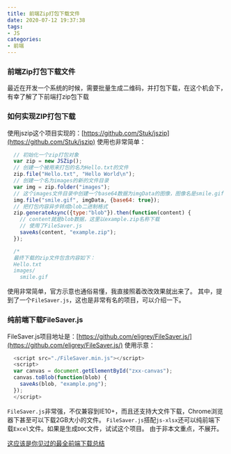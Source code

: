 ```yaml
---
title: 前端Zip打包下载文件
date: 2020-07-12 19:37:38
tags:
- JS
categories:
- 前端
---
```


### 前端Zip打包下载文件

最近在开发一个系统的时候，需要批量生成二维码，并打包下载，在这个机会下，有幸了解了下前端打zip包下载

<!-- more -->

### 如何实现ZIP打包下载

使用jszip这个项目实现的：[https://github.com/Stuk/jszip](https://github.com/Stuk/jszip)
使用也非常简单：
```js
  // 初始化一个zip打包对象
  var zip = new JSZip();
  // 创建一个被用来打包的名为Hello.txt的文件
  zip.file("Hello.txt", "Hello World\n");
  // 创建一个名为images的新的文件目录
  var img = zip.folder("images");
  // 这个images文件目录中创建一个base64数据为imgData的图像，图像名是smile.gif
  img.file("smile.gif", imgData, {base64: true});
  // 把打包内容异步转成blob二进制格式
  zip.generateAsync({type:"blob"}).then(function(content) {
    // content就是blob数据，这里以example.zip名称下载    
    // 使用了FileSaver.js  
    saveAs(content, "example.zip");
  });

  /*
  最终下载的zip文件包含内容如下：
  Hello.txt
  images/
    smile.gif
```

使用非常简单，官方示意也通俗易懂，我直接照着改改效果就出来了。
其中，提到了一个`FileSaver.js`，这也是非常有名的项目，可以介绍一下。

### 纯前端下载FileSaver.js

FileSaver.js项目地址是：[https://github.com/eligrey/FileSaver.js/](https://github.com/eligrey/FileSaver.js/)
使用示意：
```js
  <script src="./FileSaver.min.js"></script>
  <script>
  var canvas = document.getElementById("zxx-canvas");
  canvas.toBlob(function(blob) {
    saveAs(blob, "example.png");
  });
  </script>
```
`FileSaver.js`非常强，不仅兼容到IE10+，而且还支持大文件下载，Chrome浏览器下甚至可以下载2GB大小的文件。
`FileSaver.js`搭配`js-xlsx`还可以纯前端下载`Excel`文件。如果是生成`DOC`文件，试试这个项目。
由于非本文重点，不展开。

[这应该是你见过的最全前端下载总结](https://juejin.im/post/5c3c4b3551882524a5420119)